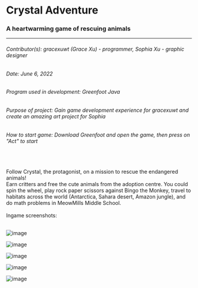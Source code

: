 # Crystal Adventure
### A heartwarming game of rescuing animals
 
 _____________________________________________________________________
###### Contributor(s): gracexuwt (Grace Xu) - programmer, Sophia Xu - graphic designer
###### Date: June 6, 2022
###### Program used in development: Greenfoot Java
###### Purpose of project: Gain game development experience for gracexuwt and create an amazing art project for Sophia
###### How to start game: Download Greenfoot and open the game, then press on "Act" to start
<br/>
<br/>
Follow Crystal, the protagonist, on a mission to rescue the endangered animals!
<br/>
Earn critters and free the cute animals from the adoption centre. You could spin the wheel, play rock paper scissors against Bingo the Monkey, travel to habitats across the world (Antarctica, Sahara desert, Amazon jungle), and do math problems in MeowMills Middle School.
<br/>
<br/>
Ingame screenshots:
<br/>
<br/>

![image](https://user-images.githubusercontent.com/92956740/210129564-92674ab4-2147-4145-b6b3-d1a171779693.png)

![image](https://user-images.githubusercontent.com/92956740/210129581-c6b1b04e-fb54-45ee-a891-cdce8eef590f.png)

![image](https://user-images.githubusercontent.com/92956740/210129594-0504cfe4-da61-47ff-a39b-6b43e98cb896.png)

![image](https://user-images.githubusercontent.com/92956740/210129605-9316886a-2a3c-4fbe-82c8-18ff9a4eb0ee.png)

![image](https://user-images.githubusercontent.com/92956740/210129617-797404ac-95f3-4777-8e3a-12d2e838d6da.png)

